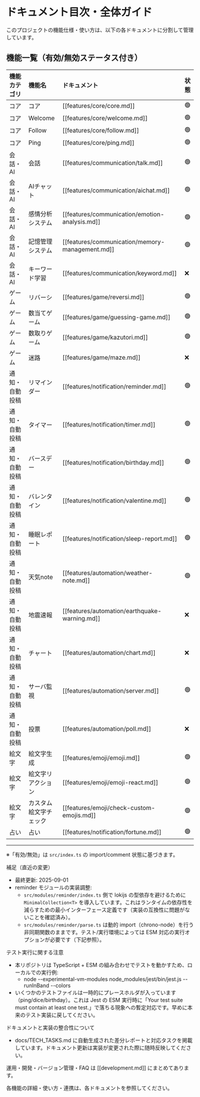 # ドキュメント目次・全体ガイド

このプロジェクトの機能仕様・使い方は、以下の各ドキュメントに分割して管理しています。

## 機能一覧（有効/無効ステータス付き）

| 機能カテゴリ | 機能名 | ドキュメント | 状態 |
|:---|:---|:---|:---|
| コア | コア | [[features/core/core.md]] | 🟢 |
| コア | Welcome | [[features/core/welcome.md]] | 🟢 |
| コア | Follow | [[features/core/follow.md]] | 🟢 |
| コア | Ping | [[features/core/ping.md]] | 🟢 |
| 会話・AI | 会話 | [[features/communication/talk.md]] | 🟢 |
| 会話・AI | AIチャット | [[features/communication/aichat.md]] | 🟢 |
| 会話・AI | 感情分析システム | [[features/communication/emotion-analysis.md]] | 🟢 |
| 会話・AI | 記憶管理システム | [[features/communication/memory-management.md]] | 🟢 |
| 会話・AI | キーワード学習 | [[features/communication/keyword.md]] | ❌ |
| ゲーム | リバーシ | [[features/game/reversi.md]] | 🟢 |
| ゲーム | 数当てゲーム | [[features/game/guessing-game.md]] | 🟢 |
| ゲーム | 数取りゲーム | [[features/game/kazutori.md]] | 🟢 |
| ゲーム | 迷路 | [[features/game/maze.md]] | ❌ |
| 通知・自動投稿 | リマインダー | [[features/notification/reminder.md]] | 🟢 |
| 通知・自動投稿 | タイマー | [[features/notification/timer.md]] | 🟢 |
| 通知・自動投稿 | バースデー | [[features/notification/birthday.md]] | 🟢 |
| 通知・自動投稿 | バレンタイン | [[features/notification/valentine.md]] | 🟢 |
| 通知・自動投稿 | 睡眠レポート | [[features/notification/sleep-report.md]] | 🟢 |
| 通知・自動投稿 | 天気note | [[features/automation/weather-note.md]] | 🟢 |
| 通知・自動投稿 | 地震速報 | [[features/automation/earthquake-warning.md]] | ❌ |
| 通知・自動投稿 | チャート | [[features/automation/chart.md]] | ❌ |
| 通知・自動投稿 | サーバ監視 | [[features/automation/server.md]] | 🟢 |
| 通知・自動投稿 | 投票 | [[features/automation/poll.md]] | ❌ |
| 絵文字 | 絵文字生成 | [[features/emoji/emoji.md]] | 🟢 |
| 絵文字 | 絵文字リアクション | [[features/emoji/emoji-react.md]] | 🟢 |
| 絵文字 | カスタム絵文字チェック | [[features/emoji/check-custom-emojis.md]] | 🟢 |
| 占い | 占い | [[features/notification/fortune.md]] | 🟢 |
---

※「有効/無効」は `src/index.ts` の import/comment 状態に基づきます。

補足（直近の変更）
- 最終更新: 2025-09-01
- reminder モジュールの実装調整:
  - `src/modules/reminder/index.ts` 側で lokijs の型依存を避けるために `MinimalCollection<T>` を導入しています。これはランタイムの依存性を減らすための最小インターフェース定義です（実装の互換性に問題がないことを確認済み）。
  - `src/modules/reminder/parse.ts` は動的 import（chrono-node）を行う非同期関数のままです。テスト/実行環境によっては ESM 対応の実行オプションが必要です（下記参照）。

テスト実行に関する注意
- 本リポジトリは TypeScript + ESM の組み合わせでテストを動かすため、ローカルでの実行例:
  - node --experimental-vm-modules node_modules/jest/bin/jest.js --runInBand --colors
- いくつかのテストファイルは一時的にプレースホルダが入っています（ping/dice/birthday）。これは Jest の ESM 実行時に「Your test suite must contain at least one test.」で落ちる現象への暫定対応です。早めに本来のテスト実装に戻してください。

ドキュメントと実装の整合性について
- docs/TECH_TASKS.md に自動生成された差分レポートと対応タスクを掲載しています。ドキュメント更新は実装が変更された際に随時反映してください。

運用・開発・バージョン管理・FAQ は [[development.md]] にまとめてあります。

各機能の詳細・使い方・連携は、各ドキュメントを参照してください。
